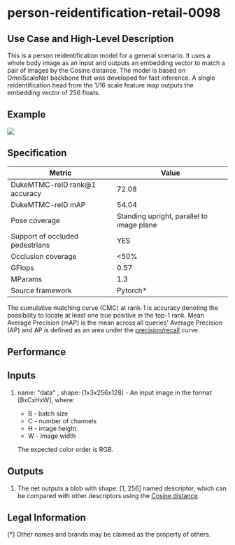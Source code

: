 # person-reidentification-retail-0098

## Use Case and High-Level Description

This is a person reidentification model for a general scenario. It uses a whole body image as an input and outputs an embedding vector to match a pair of images by the Cosine distance. The model is based on OmniScaleNet backbone that was developed for fast inference. A single reidentification head from the 1/16 scale feature map outputs the embedding vector of 256 floats.

## Example

![](./person-reidentification-retail-0079.png)

## Specification

| Metric                            | Value                                     |
|-----------------------------------|-------------------------------------------|
| DukeMTMC-reID rank@1 accuracy       | 72.08                                    |
| DukeMTMC-reID mAP                   | 54.04                                    |
| Pose coverage                     | Standing upright, parallel to image plane |
| Support of occluded pedestrians   | YES                                       |
| Occlusion coverage                | <50%                                      |
| GFlops                            | 0.57                                     |
| MParams                           | 1.3                                     |
| Source framework                  | Pytorch*                                    |

The cumulative matching curve (CMC) at rank-1 is accuracy denoting the possibility to locate at least one true positive in the top-1 rank.
Mean Average Precision (mAP) is the mean across all queries' Average Precision (AP) and AP is defined as an area under the [precision/recall](https://en.wikipedia.org/wiki/Precision_and_recall) curve.

## Performance

## Inputs

1. name: "data" , shape: [1x3x256x128] - An input image in the format [BxCxHxW],
   where:
    - B - batch size
    - C - number of channels
    - H - image height
    - W - image width

   The expected color order is RGB.

## Outputs

1. The net outputs a blob with shape: [1, 256] named descriptor, which can be compared with other descriptors using the [Cosine distance](https://en.wikipedia.org/wiki/Cosine_similarity).

## Legal Information
[*] Other names and brands may be claimed as the property of others.
